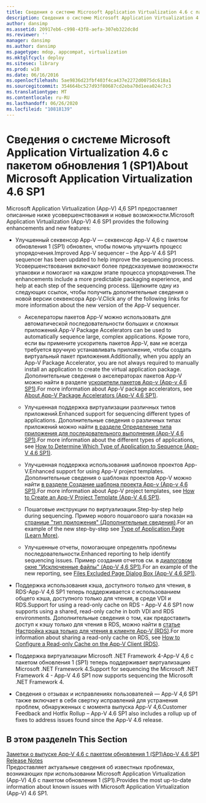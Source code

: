 ```yaml
---
title: Сведения о системе Microsoft Application Virtualization 4.6 с пакетом обновления 1 (SP1)
description: Сведения о системе Microsoft Application Virtualization 4.6 с пакетом обновления 1 (SP1)
author: dansimp
ms.assetid: 20917eb6-c998-43f8-aefa-307eb322dc8d
ms.reviewer: ''
manager: dansimp
ms.author: dansimp
ms.pagetype: mdop, appcompat, virtualization
ms.mktglfcycl: deploy
ms.sitesec: library
ms.prod: w10
ms.date: 06/16/2016
ms.openlocfilehash: 5ae9836d23fbf403f4ca437e2272d0075dc618a1
ms.sourcegitcommit: 354664bc527d93f80687cd2eba70d1eea024c7c3
ms.translationtype: MT
ms.contentlocale: ru-RU
ms.lasthandoff: 06/26/2020
ms.locfileid: "10818139"
---
```

# <span data-ttu-id="d131e-103">Сведения о системе Microsoft Application Virtualization 4.6 с пакетом обновления 1 (SP1)</span><span class="sxs-lookup"><span data-stu-id="d131e-103">About Microsoft Application Virtualization 4.6 SP1</span></span>


<span data-ttu-id="d131e-104">Microsoft Application Virtualization (App-V) 4,6 SP1 предоставляет описанные ниже усовершенствования и новые возможности.</span><span class="sxs-lookup"><span data-stu-id="d131e-104">Microsoft Application Virtualization (App-V) 4.6 SP1 provides the following enhancements and new features:</span></span>

-   <span data-ttu-id="d131e-105">Улучшенный секвенсор App-V — секвенсор App-V 4,6 с пакетом обновления 1 (SP1) обновлен, чтобы помочь улучшить процесс упорядочения.</span><span class="sxs-lookup"><span data-stu-id="d131e-105">Improved App-V sequencer – the App-V 4.6 SP1 sequencer has been updated to help improve the sequencing process.</span></span> <span data-ttu-id="d131e-106">Усовершенствования включают более предсказуемые возможности упаковки и помогают на каждом этапе процесса упорядочения.</span><span class="sxs-lookup"><span data-stu-id="d131e-106">The enhancements include a more predictable packaging experience, and help at each step of the sequencing process.</span></span> <span data-ttu-id="d131e-107">Щелкните одну из следующих ссылок, чтобы получить дополнительные сведения о новой версии секвенсора App-V.</span><span class="sxs-lookup"><span data-stu-id="d131e-107">Click any of the following links for more information about the new version of the App-V sequencer.</span></span>

    -   <span data-ttu-id="d131e-108">Акселераторы пакетов App-V можно использовать для автоматической последовательности больших и сложных приложений.</span><span class="sxs-lookup"><span data-stu-id="d131e-108">App-V Package Accelerators can be used to automatically sequence large, complex applications.</span></span> <span data-ttu-id="d131e-109">Кроме того, если вы примените ускоритель пакетов App-V, вам не всегда требуется вручную устанавливать приложение, чтобы создать виртуальный пакет приложения.</span><span class="sxs-lookup"><span data-stu-id="d131e-109">Additionally, when you apply an App-V Package Accelerator, you are not always required to manually install an application to create the virtual application package.</span></span> <span data-ttu-id="d131e-110">Дополнительные сведения о акселераторах пакетов App-V можно найти в разделе [ускорители пакетов App-v (App-v 4,6 SP1)](about-app-v-package-accelerators--app-v-46-sp1-.md).</span><span class="sxs-lookup"><span data-stu-id="d131e-110">For more information about App-V package accelerators, see [About App-V Package Accelerators (App-V 4.6 SP1)](about-app-v-package-accelerators--app-v-46-sp1-.md).</span></span>

    -   <span data-ttu-id="d131e-111">Улучшенная поддержка виртуализации различных типов приложений.</span><span class="sxs-lookup"><span data-stu-id="d131e-111">Enhanced support for sequencing different types of applications.</span></span> <span data-ttu-id="d131e-112">Дополнительные сведения о различных типах приложений можно найти [в разделе Определение типа приложения для последовательного выполнения (App-V 4,6 SP1)](how-to-determine-which-type-of-application-to-sequence---app-v-46-sp1-.md).</span><span class="sxs-lookup"><span data-stu-id="d131e-112">For more information about the different types of applications, see [How to Determine Which Type of Application to Sequence (App-V 4.6 SP1)](how-to-determine-which-type-of-application-to-sequence---app-v-46-sp1-.md).</span></span>

    -   <span data-ttu-id="d131e-113">Улучшенная поддержка использования шаблонов проектов App-V.</span><span class="sxs-lookup"><span data-stu-id="d131e-113">Enhanced support for using App-V project templates.</span></span> <span data-ttu-id="d131e-114">Дополнительные сведения о шаблонах проектов App-V можно найти [в разделе Создание шаблона проекта App-v (App-v 4,6 SP1)](how-to-create-an-app-v-project-template--app-v-46-sp1-.md).</span><span class="sxs-lookup"><span data-stu-id="d131e-114">For more information about App-V project templates, see [How to Create an App-V Project Template (App-V 4.6 SP1)](how-to-create-an-app-v-project-template--app-v-46-sp1-.md).</span></span>

    -   <span data-ttu-id="d131e-115">Пошаговые инструкции по виртуализации.</span><span class="sxs-lookup"><span data-stu-id="d131e-115">Step-by-step help during sequencing.</span></span> <span data-ttu-id="d131e-116">Пример нового пошагового шага показан на [странице "тип приложения" (Дополнительные сведения)](type-of-application-page--learn-more-.md).</span><span class="sxs-lookup"><span data-stu-id="d131e-116">For an example of the new step-by-step see [Type of Application Page (Learn More)](type-of-application-page--learn-more-.md).</span></span>

    -   <span data-ttu-id="d131e-117">Улучшенные отчеты, помогающие определять проблемы последовательности.</span><span class="sxs-lookup"><span data-stu-id="d131e-117">Enhanced reporting to help identify sequencing issues.</span></span> <span data-ttu-id="d131e-118">Пример создания отчетов см. в [диалоговом окне "Исключенные файлы" (App-V 4,6 SP1)](files-excluded-page-dialog-box--app-v-46-sp1-.md).</span><span class="sxs-lookup"><span data-stu-id="d131e-118">For an example of the new reporting, see [Files Excluded Page Dialog Box (App-V 4.6 SP1)](files-excluded-page-dialog-box--app-v-46-sp1-.md).</span></span>

-   <span data-ttu-id="d131e-119">Поддержка использования кэша, доступного только для чтения, в RDS-App-V 4,6 SP1 теперь поддерживается с использованием общего кэша, доступного только для чтения, в среде VDI и RDS.</span><span class="sxs-lookup"><span data-stu-id="d131e-119">Support for using a read-only cache on RDS - App-V 4.6 SP1 now supports using a shared, read-only cache in both VDI and RDS environments.</span></span> <span data-ttu-id="d131e-120">Дополнительные сведения о том, как предоставить доступ к кэшу только для чтения в RDS, можно найти в [статье Настройка кэша только для чтения в клиенте App-V (RDS)](how-to-configure-a-read-only-cache-on-the-app-v-client--rds--sp1.md).</span><span class="sxs-lookup"><span data-stu-id="d131e-120">For more information about sharing a read-only cache on RDS, see [How to Configure a Read-only Cache on the App-V Client (RDS)](how-to-configure-a-read-only-cache-on-the-app-v-client--rds--sp1.md).</span></span>

-   <span data-ttu-id="d131e-121">Поддержка виртуализации Microsoft .NET Framework 4-App-V 4,6 с пакетом обновления 1 (SP1) теперь поддерживает виртуализацию Microsoft .NET Framework 4.</span><span class="sxs-lookup"><span data-stu-id="d131e-121">Support for sequencing the Microsoft .NET Framework 4 - App-V 4.6 SP1 now supports sequencing the Microsoft .NET Framework 4.</span></span>

-   <span data-ttu-id="d131e-122">Сведения о отзывах и исправлениях пользователей — App-V 4,6 SP1 также включает в себя свертку исправлений для устранения проблем, обнаруженных с момента выпуска App-V 4,6.</span><span class="sxs-lookup"><span data-stu-id="d131e-122">Customer Feedback and Hotfix Rollup – App-V 4.6 SP1 also includes a rollup up of fixes to address issues found since the App-V 4.6 release.</span></span>

## <span data-ttu-id="d131e-123">В этом разделе</span><span class="sxs-lookup"><span data-stu-id="d131e-123">In This Section</span></span>


<a href="" id="app-v-4-6-sp1-release-notes"></a>[<span data-ttu-id="d131e-124">Заметки о выпуске App-V 4.6 с пакетом обновления 1 (SP1)</span><span class="sxs-lookup"><span data-stu-id="d131e-124">App-V 4.6 SP1 Release Notes</span></span>](app-v-46-sp1-release-notes.md)  
<span data-ttu-id="d131e-125">Предоставляет актуальные сведения об известных проблемах, возникающих при использовании Microsoft Application Virtualization (App-V) 4,6 с пакетом обновления 1 (SP1).</span><span class="sxs-lookup"><span data-stu-id="d131e-125">Provides the most up-to-date information about known issues with Microsoft Application Virtualization (App-V) 4.6 SP1.</span></span>

 

 





